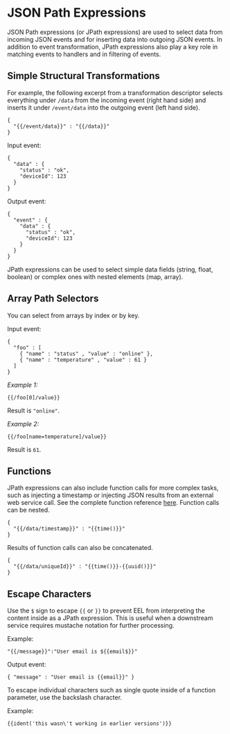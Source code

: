 # JSON Path Expressions

JSON Path expressions (or JPath expressions) are used to select data from incoming JSON events
and for inserting data into outgoing JSON events. In addition to event transformation, JPath expressions
also play a key role in matching events to handlers and in filtering of events.

## Simple Structural Transformations

For example, the following excerpt from a transformation descriptor selects everything under `/data` from the
incoming event (right hand side) and inserts it under `/event/data` into the outgoing event (left hand side).

```
{
  "{{/event/data}}" : "{{/data}}"
}
```

Input event:

```
{
  "data" : {
    "status" : "ok",
    "deviceId": 123
  }
}
```

Output event:

```
{
  "event" : {
    "data" : {
      "status" : "ok",
      "deviceId": 123
    }
  }
}
```

JPath expressions can be used to select simple data fields (string, float, boolean) or complex
ones with nested elements (map, array).

## Array Path Selectors

You can select from arrays by index or by key.

Input event:

```
{
  "foo" : [
    { "name" : "status" , "value" : "online" },
    { "name" : "temperature" , "value" : 61 }
  ]
}
```

_Example 1:_

```
{{/foo[0]/value}}
```

Result is `"online"`.

_Example 2:_

```
{{/foo[name=temperature]/value}}
```

Result is `61`.

## Functions

JPath expressions can also include function calls for more complex tasks, such as injecting a
timestamp or injecting JSON results from an external web service call. See the complete function
reference [here](functions.md). Function calls can be nested.

```
{
  "{{/data/timestamp}}" : "{{time()}}"
}
```

Results of function calls can also be concatenated.

```
{
  "{{/data/uniqueId}}" : "{{time()}}-{{uuid()}}"
}
```

## Escape Characters

Use the `$` sign to escape `{{` or `}}` to prevent EEL from interpreting the content inside as a JPath
expression. This is useful when a downstream service requires mustache notation for further processing.

Example:

```
"{{/message}}":"User email is ${{email$}}"
```

Output event:

```
{ "message" : "User email is {{email}}" }
```

To escape individual characters such as single quote inside of a function parameter, use the 
backslash character.

Example:

```
{{ident('this wasn\'t working in earlier versions')}}
```
